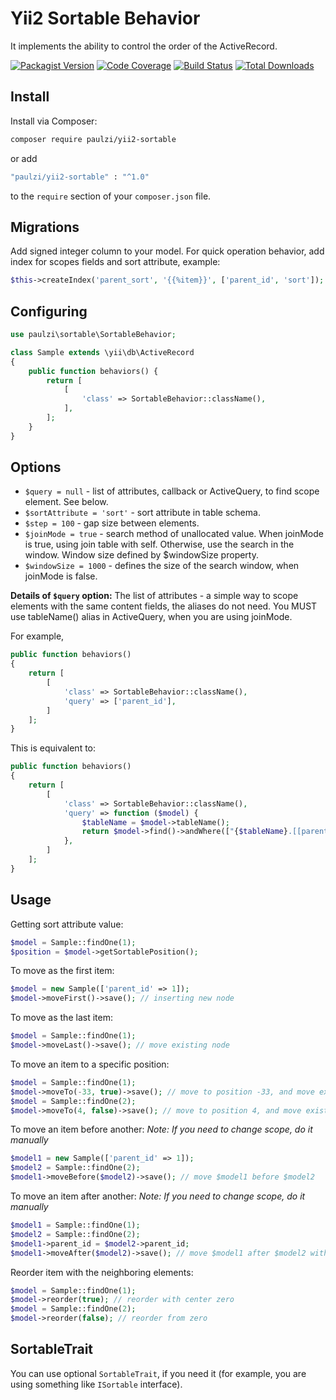 # Yii2 Sortable Behavior

It implements the ability to control the order of the ActiveRecord.

[![Packagist Version](https://img.shields.io/packagist/v/paulzi/yii2-sortable.svg)](https://packagist.org/packages/paulzi/yii2-sortable)
[![Code Coverage](https://img.shields.io/scrutinizer/coverage/g/paulzi/yii2-sortable/master.svg)](https://scrutinizer-ci.com/g/paulzi/yii2-sortable/?branch=master)
[![Build Status](https://img.shields.io/travis/paulzi/yii2-sortable/master.svg)](https://travis-ci.org/paulzi/yii2-sortable)
[![Total Downloads](https://img.shields.io/packagist/dt/paulzi/yii2-sortable.svg)](https://packagist.org/packages/paulzi/yii2-sortable)

## Install

Install via Composer:

```bash
composer require paulzi/yii2-sortable
```

or add

```bash
"paulzi/yii2-sortable" : "^1.0"
```

to the `require` section of your `composer.json` file.

## Migrations

Add signed integer column to your model.
For quick operation behavior, add index for scopes fields and sort attribute, example:
```php
$this->createIndex('parent_sort', '{{%item}}', ['parent_id', 'sort']);
```

## Configuring

```php
use paulzi\sortable\SortableBehavior;

class Sample extends \yii\db\ActiveRecord
{
    public function behaviors() {
        return [
            [
                'class' => SortableBehavior::className(),
            ],
        ];
    }
}
```

## Options

- `$query = null` - list of attributes, callback or ActiveQuery, to find scope element. See below.
- `$sortAttribute = 'sort'` - sort attribute in table schema.
- `$step = 100` - gap size between elements. 
- `$joinMode = true` - search method of unallocated value. When joinMode is true, using join table with self. Otherwise, use the search in the window. Window size defined by $windowSize property.
- `$windowSize = 1000` - defines the size of the search window, when joinMode is false.

**Details of `$query` option:**
The list of attributes - a simple way to scope elements with the same content fields, the aliases do not need.
You MUST use tableName() alias in ActiveQuery, when you are using joinMode.

For example,
```php
public function behaviors()
{
    return [
        [
            'class' => SortableBehavior::className(),
            'query' => ['parent_id'],
        ]
    ];
}
```

This is equivalent to:
```php
public function behaviors()
{
    return [
        [
            'class' => SortableBehavior::className(),
            'query' => function ($model) {
                $tableName = $model->tableName();
                return $model->find()->andWhere(["{$tableName}.[[parent_id]]" => $model->parent_id]);
            },
        ]
    ];
}
```

## Usage

Getting sort attribute value:

```php
$model = Sample::findOne(1);
$position = $model->getSortablePosition();
```

To move as the first item:

```php
$model = new Sample(['parent_id' => 1]);
$model->moveFirst()->save(); // inserting new node
```

To move as the last item:

```php
$model = Sample::findOne(1);
$model->moveLast()->save(); // move existing node
```

To move an item to a specific position:

```php
$model = Sample::findOne(1);
$model->moveTo(-33, true)->save(); // move to position -33, and move existing items forward
$model = Sample::findOne(2);
$model->moveTo(4, false)->save(); // move to position 4, and move existing items backward
```

To move an item before another:
*Note: If you need to change scope, do it manually*

```php
$model1 = new Sample(['parent_id' => 1]);
$model2 = Sample::findOne(2);
$model1->moveBefore($model2)->save(); // move $model1 before $model2
```

To move an item after another:
*Note: If you need to change scope, do it manually*

```php
$model1 = Sample::findOne(1);
$model2 = Sample::findOne(2);
$model1->parent_id = $model2->parent_id;
$model1->moveAfter($model2)->save(); // move $model1 after $model2 with change scope
```

Reorder item with the neighboring elements:

```php
$model = Sample::findOne(1);
$model->reorder(true); // reorder with center zero
$model = Sample::findOne(2);
$model->reorder(false); // reorder from zero
```

## SortableTrait

You can use optional `SortableTrait`, if you need it (for example, you are using something like `ISortable` interface).